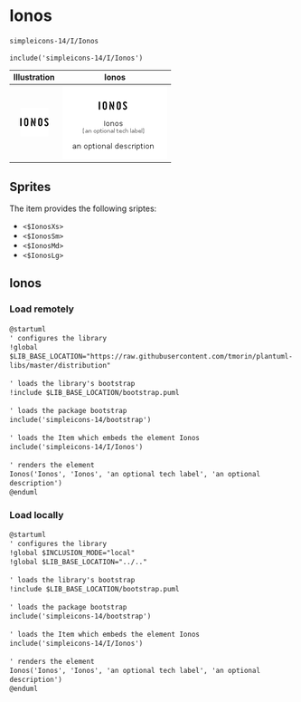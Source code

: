 # Ionos


```text
simpleicons-14/I/Ionos
```

```text
include('simpleicons-14/I/Ionos')
```



| Illustration | Ionos |
| :---: | :---: |
| ![illustration for Illustration](../../simpleicons-14/I/Ionos.png) | ![illustration for Ionos](../../simpleicons-14/I/Ionos.Local.png) |



## Sprites
The item provides the following sriptes:

- `<$IonosXs>`
- `<$IonosSm>`
- `<$IonosMd>`
- `<$IonosLg>`





## Ionos

### Load remotely
```plantuml
@startuml
' configures the library
!global $LIB_BASE_LOCATION="https://raw.githubusercontent.com/tmorin/plantuml-libs/master/distribution"

' loads the library's bootstrap
!include $LIB_BASE_LOCATION/bootstrap.puml

' loads the package bootstrap
include('simpleicons-14/bootstrap')

' loads the Item which embeds the element Ionos
include('simpleicons-14/I/Ionos')

' renders the element
Ionos('Ionos', 'Ionos', 'an optional tech label', 'an optional description')
@enduml
```

### Load locally
```plantuml
@startuml
' configures the library
!global $INCLUSION_MODE="local"
!global $LIB_BASE_LOCATION="../.."

' loads the library's bootstrap
!include $LIB_BASE_LOCATION/bootstrap.puml

' loads the package bootstrap
include('simpleicons-14/bootstrap')

' loads the Item which embeds the element Ionos
include('simpleicons-14/I/Ionos')

' renders the element
Ionos('Ionos', 'Ionos', 'an optional tech label', 'an optional description')
@enduml
```

